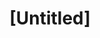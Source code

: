 ---
pid: rs280
title: "[Untitled]"
location_transcription: 
coordinates: "[-75.171955983376, 39.949424419148]"
zipcode: '19103'
gen_neighborhood: Center City
neighborhood: Rittenhouse Square,Avenue of The Arts,Logan Square,Fitler Square
outside_phl: 
age: '39'
age_range: 30-39
instagram: 
image_file_name: rs_280.jpg
proposal_transcription: More Monument Labs. This is terrific!
topic: Unknown
topic_summary: '0'
type: Other No Form
keywords_other: Monument Lab
credit: 
image_labels: 
twitter: 
facebook: 
permalink: "/monuments/rs280/"
layout: item-page
---